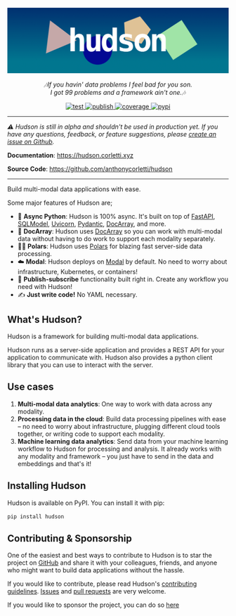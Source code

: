 <p align="center">
  <b><a href="https://hudson.corletti.xyz"><img src="https://github.com/anthonycorletti/hudson/blob/main/docs/img/hudson.png?raw=true" alt="Hudson"></a></b>
</p>
<p align="center">
    <em>🎶If you havin' data problems I feel bad for you son.<br>I got 99 problems and a framework ain't one.🎶</em>
</p>
<p align="center">
    <a href="https://github.com/anthonycorletti/hudson/actions?query=workflow%3Atest" target="_blank">
        <img src="https://github.com/anthonycorletti/hudson/workflows/test/badge.svg" alt="test">
    </a>
    <a href="https://github.com/anthonycorletti/hudson/actions?query=workflow%3Apublish" target="_blank">
        <img src="https://github.com/anthonycorletti/hudson/workflows/publish/badge.svg" alt="publish">
    </a>
    <a href="https://codecov.io/gh/anthonycorletti/hudson" target="_blank">
        <img src="https://codecov.io/gh/anthonycorletti/hudson/branch/main/graph/badge.svg?token=2K8O7U59KH" alt="coverage">
    </a>
    <a href="https://pypi.org/project/hudson/" target="_blank">
        <img alt="pypi" src="https://img.shields.io/pypi/v/hudson?color=blue">
    </a>
</p>

---

_:warning: Hudson is still in alpha and shouldn't be used in production yet. If you have any questions, feedback, or feature suggestions, please [create an issue on Github](https://github.com/anthonycorletti/hudson/issues/new/choose)._

**Documentation**: <a href="https://hudson.corletti.xyz" target="_blank">https://hudson.corletti.xyz</a>

**Source Code**: <a href="https://github.com/anthonycorletti/hudson" target="_blank">https://github.com/anthonycorletti/hudson</a>

---

Build multi-modal data applications with ease.

Some major features of Hudson are;

* 🐍 **Async Python**: Hudson is 100% async. It's built on top of [FastAPI](https://fastapi.tiangolo.com/), [SQLModel](https://sqlmodel.tiangolo.com/), [Uvicorn](https://www.uvicorn.org/), [Pydantic](https://docs.pydantic.dev), [DocArray](https://docarray.jina.ai/), and more.
* 🧱 **DocArray**: Hudson uses [DocArray](https://docarray.jina.ai/) so you can work with multi-modal data without having to do work to support each modality separately.
* 🐻‍❄️ **Polars**: Hudson uses [Polars](https://pola-rs.github.io/polars-book/) for blazing fast server-side data processing.
* ☁️ **Modal**: Hudson deploys on [Modal](https://modal.com) by default. No need to worry about infrastructure, Kubernetes, or containers!
* 📨 **Publish-subscribe** functionality built right in. Create any workflow you need with Hudson!
* ✍️ **Just write code!** No YAML necessary.

## What's Hudson?

Hudson is a framework for building multi-modal data applications.

Hudson runs as a server-side application and provides a REST API for your application to communicate with. Hudson also provides a python client library that you can use to interact with the server.

## Use cases

1. **Multi-modal data analytics**: One way to work with data across any modality.
1. **Processing data in the cloud**: Build data processing pipelines with ease – no need to worry about infrastructure, plugging different cloud tools together, or writing code to support each modality.
1. **Machine learning data analytics**: Send data from your machine learning workflow to Hudson for processing and analysis. It already works with any modality and framework – you just have to send in the data and embeddings and that's it!

## Installing Hudson

Hudson is available on PyPI. You can install it with pip:

```sh
pip install hudson
```

## Contributing & Sponsorship

One of the easiest and best ways to contribute to Hudson is to star the project on [GitHub](https://github.com/anthonycorletti/hdson) and share it with your colleagues, friends, and anyone who might want to build data applications without the hassle.

If you would like to contribute, please read Hudson's [contributing guidelines](./contributing.md). [Issues](https://github.com/anthonycorletti/hudson/issues/new/choose) and [pull requests](https://github.com/anthonycorletti/hudson/compare) are very welcome.

If you would like to sponsor the project, you can do so [here](https://github.com/sponsors/anthonycorletti)
